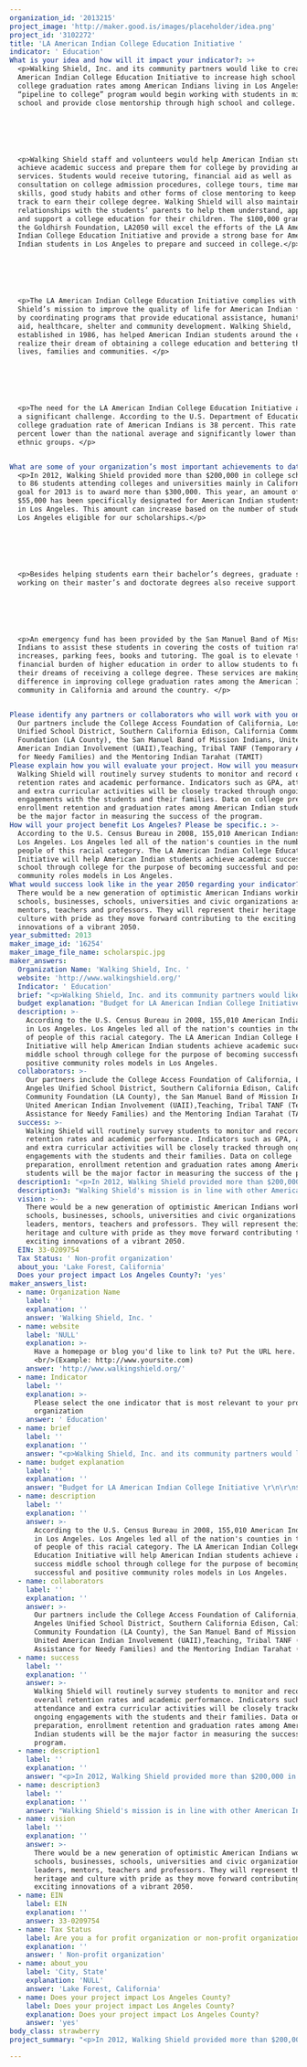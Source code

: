 ```yaml
---
organization_id: '2013215'
project_image: 'http://maker.good.is/images/placeholder/idea.png'
project_id: '3102272'
title: 'LA American Indian College Education Initiative '
indicator: ' Education'
What is your idea and how will it impact your indicator?: >+
  <p>Walking Shield, Inc. and its community partners would like to create the LA
  American Indian College Education Initiative to increase high school and
  college graduation rates among American Indians living in Los Angeles. This
  “pipeline to college” program would begin working with students in middle
  school and provide close mentorship through high school and college. </p>






  <p>Walking Shield staff and volunteers would help American Indian students
  achieve academic success and prepare them for college by providing an array of
  services. Students would receive tutoring, financial aid as well as
  consultation on college admission procedures, college tours, time management
  skills, good study habits and other forms of close mentoring to keep them on
  track to earn their college degree. Walking Shield will also maintain
  relationships with the students’ parents to help them understand, appreciate
  and support a college education for their children. The $100,000 grant from
  the Goldhirsh Foundation, LA2050 will excel the efforts of the LA American
  Indian College Education Initiative and provide a strong base for American
  Indian students in Los Angeles to prepare and succeed in college.</p>






  <p>The LA American Indian College Education Initiative complies with Walking
  Shield’s mission to improve the quality of life for American Indian families
  by coordinating programs that provide educational assistance, humanitarian
  aid, healthcare, shelter and community development. Walking Shield,
  established in 1986, has helped American Indian students around the country
  realize their dream of obtaining a college education and bettering their
  lives, families and communities. </p>






  <p>The need for the LA American Indian College Education Initiative addresses
  a significant challenge. According to the U.S. Department of Education, the
  college graduation rate of American Indians is 38 percent. This rate is 17
  percent lower than the national average and significantly lower than other
  ethnic groups. </p>


What are some of your organization’s most important achievements to date?: >+
  <p>In 2012, Walking Shield provided more than $200,000 in college scholarships
  to 86 students attending colleges and universities mainly in California. The
  goal for 2013 is to award more than $300,000. This year, an amount of at least
  $55,000 has been specifically designated for American Indian students living
  in Los Angeles. This amount can increase based on the number of students in
  Los Angeles eligible for our scholarships.</p>






  <p>Besides helping students earn their bachelor’s degrees, graduate students
  working on their master’s and doctorate degrees also receive support. </p>






  <p>An emergency fund has been provided by the San Manuel Band of Mission
  Indians to assist these students in covering the costs of tuition rate
  increases, parking fees, books and tutoring. The goal is to elevate the heavy
  financial burden of higher education in order to allow students to fulfill
  their dreams of receiving a college degree. These services are making a
  difference in improving college graduation rates among the American Indian
  community in California and around the country. </p>


Please identify any partners or collaborators who will work with you on this project.: >-
  Our partners include the College Access Foundation of California, Los Angeles
  Unified School District, Southern California Edison, California Community
  Foundation (LA County), the San Manuel Band of Mission Indians, United
  American Indian Involvement (UAII),Teaching, Tribal TANF (Temporary Assistance
  for Needy Families) and the Mentoring Indian Tarahat (TAMIT)
Please explain how you will evaluate your project. How will you measure success?: >-
  Walking Shield will routinely survey students to monitor and record overall
  retention rates and academic performance. Indicators such as GPA, attendance
  and extra curricular activities will be closely tracked through ongoing
  engagements with the students and their families. Data on college preparation,
  enrollment retention and graduation rates among American Indian students will
  be the major factor in measuring the success of the program. 
How will your project benefit Los Angeles? Please be specific.: >-
  According to the U.S. Census Bureau in 2008, 155,010 American Indians live in
  Los Angeles. Los Angeles led all of the nation's counties in the number of
  people of this racial category. The LA American Indian College Education
  Initiative will help American Indian students achieve academic success middle
  school through college for the purpose of becoming successful and positive
  community roles models in Los Angeles. 
What would success look like in the year 2050 regarding your indicator?: >-
  There would be a new generation of optimistic American Indians working in
  schools, businesses, schools, universities and civic organizations as leaders,
  mentors, teachers and professors. They will represent their heritage and
  culture with pride as they move forward contributing to the exciting
  innovations of a vibrant 2050.
year_submitted: 2013
maker_image_id: '16254'
maker_image_file_name: scholarspic.jpg
maker_answers:
  Organization Name: 'Walking Shield, Inc. '
  website: 'http://www.walkingshield.org/'
  Indicator: ' Education'
  brief: "<p>Walking Shield, Inc. and its community partners would like to create the LA American Indian College Education Initiative to increase high school and college graduation rates among American Indians living in Los Angeles. This “pipeline to college” program would begin working with students in middle school and provide close mentorship through high school and college. </p>\r\n\r\n<p>Walking Shield staff and volunteers would help American Indian students achieve academic success and prepare them for college by providing an array of services. Students would receive tutoring, financial aid as well as consultation on college admission procedures, college tours, time management skills, good study habits and other forms of close mentoring to keep them on track to earn their college degree. Walking Shield will also maintain relationships with the students’ parents to help them understand, appreciate and support a college education for their children. The $100,000 grant from the Goldhirsh Foundation, LA2050 will excel the efforts of the LA American Indian College Education Initiative and provide a strong base for American Indian students in Los Angeles to prepare and succeed in college.</p>\r\n\r\n<p>The LA American Indian College Education Initiative complies with Walking Shield’s mission to improve the quality of life for American Indian families by coordinating programs that provide educational assistance, humanitarian aid, healthcare, shelter and community development. Walking Shield, established in 1986, has helped American Indian students around the country realize their dream of obtaining a college education and bettering their lives, families and communities. </p>\r\n\r\n<p>The need for the LA American Indian College Education Initiative addresses a significant challenge. According to the U.S. Department of Education, the college graduation rate of American Indians is 38 percent. This rate is 17 percent lower than the national average and significantly lower than other ethnic groups. </p>\r\n"
  budget explanation: "Budget for LA American Indian College Initiative \r\n\r\n$50,000--Mentoring (College Prep, Financial Aid, Academic Advising and Best Study Practices)\r\n\r\n$15,000--College Prep Fairs and Events\r\n\r\n$10,000--Materials and Supplies\r\n\r\n$10,000--Bus Rental to College Field Trips\r\n\r\n$10,000--Travel \r\n\r\n$5,000--Professional Tutoring\r\n\r\n$100,000--Total \r\n\r\n"
  description: >-
    According to the U.S. Census Bureau in 2008, 155,010 American Indians live
    in Los Angeles. Los Angeles led all of the nation's counties in the number
    of people of this racial category. The LA American Indian College Education
    Initiative will help American Indian students achieve academic success
    middle school through college for the purpose of becoming successful and
    positive community roles models in Los Angeles. 
  collaborators: >-
    Our partners include the College Access Foundation of California, Los
    Angeles Unified School District, Southern California Edison, California
    Community Foundation (LA County), the San Manuel Band of Mission Indians,
    United American Indian Involvement (UAII),Teaching, Tribal TANF (Temporary
    Assistance for Needy Families) and the Mentoring Indian Tarahat (TAMIT)
  success: >-
    Walking Shield will routinely survey students to monitor and record overall
    retention rates and academic performance. Indicators such as GPA, attendance
    and extra curricular activities will be closely tracked through ongoing
    engagements with the students and their families. Data on college
    preparation, enrollment retention and graduation rates among American Indian
    students will be the major factor in measuring the success of the program. 
  description1: "<p>In 2012, Walking Shield provided more than $200,000 in college scholarships to 86 students attending colleges and universities mainly in California. The goal for 2013 is to award more than $300,000. This year, an amount of at least $55,000 has been specifically designated for American Indian students living in Los Angeles. This amount can increase based on the number of students in Los Angeles eligible for our scholarships.</p>\r\n\r\n<p>Besides helping students earn their bachelor’s degrees, graduate students working on their master’s and doctorate degrees also receive support. </p>\r\n\r\n<p>An emergency fund has been provided by the San Manuel Band of Mission Indians to assist these students in covering the costs of tuition rate increases, parking fees, books and tutoring. The goal is to elevate the heavy financial burden of higher education in order to allow students to fulfill their dreams of receiving a college degree. These services are making a difference in improving college graduation rates among the American Indian community in California and around the country. </p>\r\n"
  description3: "Walking Shield's mission is in line with other American Indian nonprofit humanitarian organizations such as the United American Indian Involvement (UAII), the Teaching, Tribal TANF (Temporary Assistance for Needy Families) and the Mentoring Indian Tarahat (TAMIT). We attend their events and partner with them in various programs such as conducting college scholarship/prep, financial aid and academic advising workshops. Walking Shield provides services that help the students complete their college education successfully. \r\n\r\n"
  vision: >-
    There would be a new generation of optimistic American Indians working in
    schools, businesses, schools, universities and civic organizations as
    leaders, mentors, teachers and professors. They will represent their
    heritage and culture with pride as they move forward contributing to the
    exciting innovations of a vibrant 2050.
  EIN: 33-0209754
  Tax Status: ' Non-profit organization'
  about_you: 'Lake Forest, California'
  Does your project impact Los Angeles County?: 'yes'
maker_answers_list:
  - name: Organization Name
    label: ''
    explanation: ''
    answer: 'Walking Shield, Inc. '
  - name: website
    label: 'NULL'
    explanation: >-
      Have a homepage or blog you'd like to link to? Put the URL here.
      <br/>(Example: http://www.yoursite.com)
    answer: 'http://www.walkingshield.org/'
  - name: Indicator
    label: ''
    explanation: >-
      Please select the one indicator that is most relevant to your project or
      organization
    answer: ' Education'
  - name: brief
    label: ''
    explanation: ''
    answer: "<p>Walking Shield, Inc. and its community partners would like to create the LA American Indian College Education Initiative to increase high school and college graduation rates among American Indians living in Los Angeles. This “pipeline to college” program would begin working with students in middle school and provide close mentorship through high school and college. </p>\r\n\r\n<p>Walking Shield staff and volunteers would help American Indian students achieve academic success and prepare them for college by providing an array of services. Students would receive tutoring, financial aid as well as consultation on college admission procedures, college tours, time management skills, good study habits and other forms of close mentoring to keep them on track to earn their college degree. Walking Shield will also maintain relationships with the students’ parents to help them understand, appreciate and support a college education for their children. The $100,000 grant from the Goldhirsh Foundation, LA2050 will excel the efforts of the LA American Indian College Education Initiative and provide a strong base for American Indian students in Los Angeles to prepare and succeed in college.</p>\r\n\r\n<p>The LA American Indian College Education Initiative complies with Walking Shield’s mission to improve the quality of life for American Indian families by coordinating programs that provide educational assistance, humanitarian aid, healthcare, shelter and community development. Walking Shield, established in 1986, has helped American Indian students around the country realize their dream of obtaining a college education and bettering their lives, families and communities. </p>\r\n\r\n<p>The need for the LA American Indian College Education Initiative addresses a significant challenge. According to the U.S. Department of Education, the college graduation rate of American Indians is 38 percent. This rate is 17 percent lower than the national average and significantly lower than other ethnic groups. </p>\r\n"
  - name: budget explanation
    label: ''
    explanation: ''
    answer: "Budget for LA American Indian College Initiative \r\n\r\n$50,000--Mentoring (College Prep, Financial Aid, Academic Advising and Best Study Practices)\r\n\r\n$15,000--College Prep Fairs and Events\r\n\r\n$10,000--Materials and Supplies\r\n\r\n$10,000--Bus Rental to College Field Trips\r\n\r\n$10,000--Travel \r\n\r\n$5,000--Professional Tutoring\r\n\r\n$100,000--Total \r\n\r\n"
  - name: description
    label: ''
    explanation: ''
    answer: >-
      According to the U.S. Census Bureau in 2008, 155,010 American Indians live
      in Los Angeles. Los Angeles led all of the nation's counties in the number
      of people of this racial category. The LA American Indian College
      Education Initiative will help American Indian students achieve academic
      success middle school through college for the purpose of becoming
      successful and positive community roles models in Los Angeles. 
  - name: collaborators
    label: ''
    explanation: ''
    answer: >-
      Our partners include the College Access Foundation of California, Los
      Angeles Unified School District, Southern California Edison, California
      Community Foundation (LA County), the San Manuel Band of Mission Indians,
      United American Indian Involvement (UAII),Teaching, Tribal TANF (Temporary
      Assistance for Needy Families) and the Mentoring Indian Tarahat (TAMIT)
  - name: success
    label: ''
    explanation: ''
    answer: >-
      Walking Shield will routinely survey students to monitor and record
      overall retention rates and academic performance. Indicators such as GPA,
      attendance and extra curricular activities will be closely tracked through
      ongoing engagements with the students and their families. Data on college
      preparation, enrollment retention and graduation rates among American
      Indian students will be the major factor in measuring the success of the
      program. 
  - name: description1
    label: ''
    explanation: ''
    answer: "<p>In 2012, Walking Shield provided more than $200,000 in college scholarships to 86 students attending colleges and universities mainly in California. The goal for 2013 is to award more than $300,000. This year, an amount of at least $55,000 has been specifically designated for American Indian students living in Los Angeles. This amount can increase based on the number of students in Los Angeles eligible for our scholarships.</p>\r\n\r\n<p>Besides helping students earn their bachelor’s degrees, graduate students working on their master’s and doctorate degrees also receive support. </p>\r\n\r\n<p>An emergency fund has been provided by the San Manuel Band of Mission Indians to assist these students in covering the costs of tuition rate increases, parking fees, books and tutoring. The goal is to elevate the heavy financial burden of higher education in order to allow students to fulfill their dreams of receiving a college degree. These services are making a difference in improving college graduation rates among the American Indian community in California and around the country. </p>\r\n"
  - name: description3
    label: ''
    explanation: ''
    answer: "Walking Shield's mission is in line with other American Indian nonprofit humanitarian organizations such as the United American Indian Involvement (UAII), the Teaching, Tribal TANF (Temporary Assistance for Needy Families) and the Mentoring Indian Tarahat (TAMIT). We attend their events and partner with them in various programs such as conducting college scholarship/prep, financial aid and academic advising workshops. Walking Shield provides services that help the students complete their college education successfully. \r\n\r\n"
  - name: vision
    label: ''
    explanation: ''
    answer: >-
      There would be a new generation of optimistic American Indians working in
      schools, businesses, schools, universities and civic organizations as
      leaders, mentors, teachers and professors. They will represent their
      heritage and culture with pride as they move forward contributing to the
      exciting innovations of a vibrant 2050.
  - name: EIN
    label: EIN
    explanation: ''
    answer: 33-0209754
  - name: Tax Status
    label: Are you a for profit organization or non-profit organization?
    explanation: ''
    answer: ' Non-profit organization'
  - name: about_you
    label: 'City, State'
    explanation: 'NULL'
    answer: 'Lake Forest, California'
  - name: Does your project impact Los Angeles County?
    label: Does your project impact Los Angeles County?
    explanation: Does your project impact Los Angeles County?
    answer: 'yes'
body_class: strawberry
project_summary: "<p>In 2012, Walking Shield provided more than $200,000 in college scholarships to 86 students attending colleges and universities mainly in California. The goal for 2013 is to award more than $300,000. This year, an amount of at least $55,000 has been specifically designated for American Indian students living in Los Angeles. This amount can increase based on the number of students in Los Angeles eligible for our scholarships.</p>\r\n\r\n<p>Besides helping students earn their bachelor’s degrees, graduate students working on their master’s and doctorate degrees also receive support. </p>\r\n\r\n<p>An emergency fund has been provided by the San Manuel Band of Mission Indians to assist these students in covering the costs of tuition rate increases, parking fees, books and tutoring. The goal is to elevate the heavy financial burden of higher education in order to allow students to fulfill their dreams of receiving a college degree. These services are making a difference in improving college graduation rates among the American Indian community in California and around the country. </p>\r\n"

---
```

